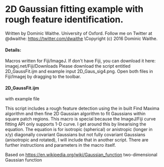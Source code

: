 # 2D Gaussian fitting example with rough feature identification.


Written by Dominic Waithe. University of Oxford. Follow me on Twitter at @dwaithe: https://twitter.com/dwaithe
\Copyright (c) 2016 Dominic Waithe.

#### Details:
Macros written for Fiji/ImageJ. If don't have Fiji, you can download  it here: imagej.net/Fiji/Downloads
Please download the script entitled 2D_GaussFit.ijm and example input 2D_Gaus_sig4.png.
Open both files in Fiji/Imagej by dragging to the toolbar.


#### 2D_GaussFit.ijm 
with example file 

This script includes a rough feature detection using the in built Find Maxima algorithm and then fine 2D Gaussian algorithm to fit Gaussians within square patch regions. This macro is special because the ImageJ/Fiji curve fitting API only supports 1-D curve. I get around this by linearising the equation. The equation is for isotropic (spherical) or anistropic (longer in x/y) diagonally covariant Gaussians but not fully covariant Gaussians (anisotropic and rotated), I will include that in another script. There are further instructions and parameters in the macro itself.

Based on https://en.wikipedia.org/wiki/Gaussian_function two-dimensional Gaussian function
